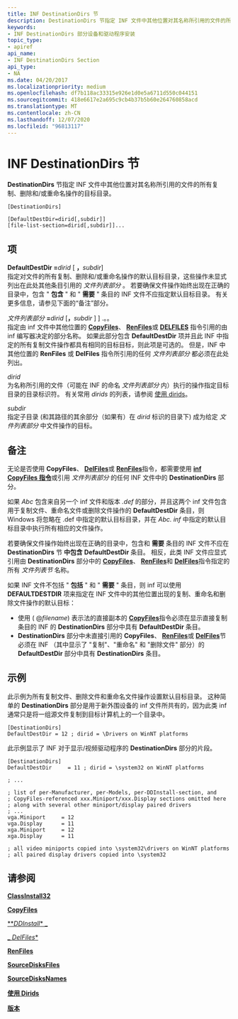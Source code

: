 ```yaml
---
title: INF DestinationDirs 节
description: DestinationDirs 节指定 INF 文件中其他位置对其名称所引用的文件的所有复制、删除和/或重命名操作的目标目录。
keywords:
- INF DestinationDirs 部分设备和驱动程序安装
topic_type:
- apiref
api_name:
- INF DestinationDirs Section
api_type:
- NA
ms.date: 04/20/2017
ms.localizationpriority: medium
ms.openlocfilehash: df7b118ac33315e926e1d0e5a6711d550c044151
ms.sourcegitcommit: 418e6617e2a695c9cb4b37b5b60e264760858acd
ms.translationtype: MT
ms.contentlocale: zh-CN
ms.lasthandoff: 12/07/2020
ms.locfileid: "96813117"
---
```

# <a name="inf-destinationdirs-section"></a>INF DestinationDirs 节


**DestinationDirs** 节指定 INF 文件中其他位置对其名称所引用的文件的所有复制、删除和/或重命名操作的目标目录。

```inf
[DestinationDirs]

[DefaultDestDir=dirid[,subdir]] 
[file-list-section=dirid[,subdir]]... 
```

## <a name="entries"></a>项


<a href="" id="defaultdestdir-dirid--subdir-"></a>**DefaultDestDir =**<em>dirid</em> \[ **，**<em>subdir</em>\]  
指定对文件的所有复制、删除和/或重命名操作的默认目标目录，这些操作未显式列出在此处其他条目引用的 *文件列表部分* 。 若要确保文件操作始终出现在正确的目录中，包含 " **包含** " 和 " **需要** " 条目的 INF 文件不应指定默认目标目录。 有关更多信息，请参见下面的“备注”部分。

<a href="" id="file-list-section-dirid--subdir--------------"></a><em>文件列表部分</em> **=**<em>dirid</em> \[**，**<em>subdir</em> \] \] .。。   
指定由 inf 文件中其他位置的 [**CopyFiles**](inf-copyfiles-directive.md)、 [**RenFiles**](inf-renfiles-directive.md)或 [**DELFILES**](inf-delfiles-directive.md) 指令引用的由 inf 编写器决定的部分名称。 如果此部分包含 **DefaultDestDir** 项并且此 INF 中指定的所有复制文件操作都具有相同的目标目标，则此项是可选的。 但是，INF 中其他位置的 **RenFiles** 或 **DelFiles** 指令所引用的任何 *文件列表部分* 都必须在此处列出。

<a href="" id="dirid"></a>*dirid*  
为名称所引用的文件（可能在 INF 的命名 *文件列表部分* 内）执行的操作指定目标目录的目录标识符。 有关常用 *dirids* 的列表，请参阅 [使用 dirids](using-dirids.md)。

<a href="" id="subdir"></a>*subdir*  
指定子目录 (和其路径的其余部分（如果有）在 *dirid* 标识的目录下) 成为给定 *文件列表部分* 中文件操作的目标。

<a name="remarks"></a>备注
-------

无论是否使用 **CopyFiles**、 [**DelFiles**](inf-delfiles-directive.md)或 [**RenFiles**](inf-renfiles-directive.md)指令，都需要使用 [**inf CopyFiles 指令**](inf-copyfiles-directive.md)或引用 *文件列表部分* 的任何 INF 文件中的 **DestinationDirs** 部分。

如果 *Abc* 包含来自另一个 inf 文件和版本 *.def* 的部分，并且这两个 inf 文件包含用于复制文件、重命名文件或删除文件操作的 **DefaultDestDir** 条目，则 Windows 将忽略在 .def 中指定的默认目标目录，并在 *Abc. inf* 中指定的默认目标目录中执行所有相应的文件操作。

若要确保文件操作始终出现在正确的目录中，包含和 **需要** 条目的 INF 文件不应在 **DestinationDirs** 节 **中包含** **DefaultDestDir** 条目。 相反，此类 INF 文件应显式引用由 **DestinationDirs** 部分中的 [**CopyFiles**](inf-copyfiles-directive.md)、 [**RenFiles**](inf-renfiles-directive.md)和 [**DelFiles**](inf-delfiles-directive.md)指令指定的所有 *文件列表节* 名称。

如果 INF 文件不包括 " **包括** " 和 " **需要** " 条目，则 inf 可以使用 **DEFAULTDESTDIR** 项来指定在 INF 文件中的其他位置出现的复制、重命名和删除文件操作的默认目标：

-   使用 ( @*filename*) 表示法的直接副本的 [**CopyFiles**](inf-copyfiles-directive.md)指令必须在显示直接复制条目的 INF 的 **DestinationDirs** 部分中具有 **DefaultDestDir** 条目。
-   **DestinationDirs** 部分中未直接引用的 **CopyFiles**、 [**RenFiles**](inf-renfiles-directive.md)或 [**DelFiles**](inf-delfiles-directive.md)节必须在 INF （其中显示了 "复制"、"重命名" 和 "删除文件" 部分）的 **DefaultDestDir** 部分中具有 **DestinationDirs** 条目。

<a name="examples"></a>示例
--------

此示例为所有复制文件、删除文件和重命名文件操作设置默认目标目录。 这种简单的 **DestinationDirs** 部分是用于新外围设备的 inf 文件所共有的，因为此类 inf 通常只是将一组源文件复制到目标计算机上的一个目录中。

```inf
[DestinationDirs]
DefaultDestDir = 12 ; dirid = \Drivers on WinNT platforms
```

此示例显示了 INF 对于显示/视频驱动程序的 **DestinationDirs** 部分的片段。

```inf
[DestinationDirs]
DefaultDestDir     = 11 ; dirid = \system32 on WinNT platforms

; ... 

; list of per-Manufacturer, per-Models, per-DDInstall-section, and
; CopyFiles-referenced xxx.Miniport/xxx.Display sections omitted here
; along with several other miniport/display paired drivers
; ...
vga.Miniport     = 12
vga.Display      = 11
xga.Miniport     = 12
xga.Display      = 11

; all video miniports copied into \system32\drivers on WinNT platforms
; all paired display drivers copied into \system32
```

## <a name="see-also"></a>请参阅


[**ClassInstall32**](inf-classinstall32-section.md)

[**CopyFiles**](inf-copyfiles-directive.md)

[**_DDInstall_* _](inf-ddinstall-section.md)

[_ *DelFiles**](inf-delfiles-directive.md)

[**RenFiles**](inf-renfiles-directive.md)

[**SourceDisksFiles**](inf-sourcedisksfiles-section.md)

[**SourceDisksNames**](inf-sourcedisksnames-section.md)

[**使用 Dirids**](./using-dirids.md)

[**版本**](inf-version-section.md)

 


